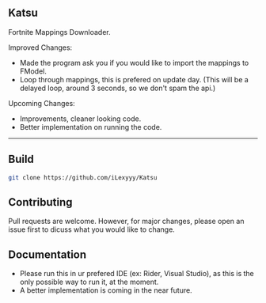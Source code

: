 ## Katsu




Fortnite Mappings Downloader.


Improved Changes:
- Made the program ask you if you would like to import the mappings to FModel.
- Loop through mappings, this is prefered on update day. (This will be a delayed loop, around 3 seconds, so we don't spam the api.)

Upcoming Changes:
- Improvements, cleaner looking code.
- Better implementation on running the code.
-----------------

## Build

```bash
git clone https://github.com/iLexyyy/Katsu
```

## Contributing
Pull requests are welcome. However, for major changes, please open an issue first to dicuss what you would like to change.

## Documentation

- Please run this in ur prefered IDE (ex: Rider, Visual Studio), as this is the only possible way to run it, at the moment.
- A better implementation is coming in the near future.

